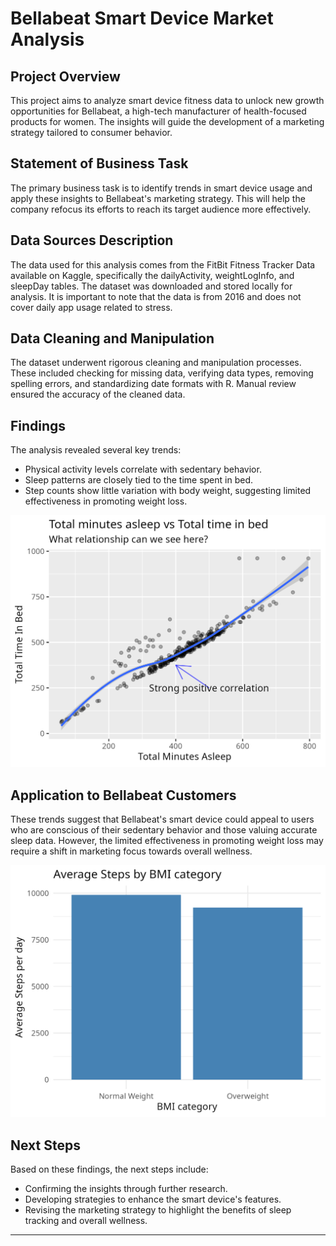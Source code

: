 # Bellabeat Smart Device Market Analysis

## Project Overview
This project aims to analyze smart device fitness data to unlock new growth opportunities for Bellabeat, a high-tech manufacturer of health-focused products for women. The insights will guide the development of a marketing strategy tailored to consumer behavior.

## Statement of Business Task
The primary business task is to identify trends in smart device usage and apply these insights to Bellabeat's marketing strategy. This will help the company refocus its efforts to reach its target audience more effectively.

## Data Sources Description
The data used for this analysis comes from the FitBit Fitness Tracker Data available on Kaggle, specifically the dailyActivity, weightLogInfo, and sleepDay tables. The dataset was downloaded and stored locally for analysis. It is important to note that the data is from 2016 and does not cover daily app usage related to stress.

## Data Cleaning and Manipulation
The dataset underwent rigorous cleaning and manipulation processes. These included checking for missing data, verifying data types, removing spelling errors, and standardizing date formats with R. Manual review ensured the accuracy of the cleaned data.

## Findings
The analysis revealed several key trends:

- Physical activity levels correlate with sedentary behavior.
- Sleep patterns are closely tied to the time spent in bed.
- Step counts show little variation with body weight, suggesting limited effectiveness in promoting weight loss.

![sleep pattern vs time in bed](./img/totalMinutesAsleep_vs_totalTimeInBed.png)


## Application to Bellabeat Customers
These trends suggest that Bellabeat's smart device could appeal to users who are conscious of their sedentary behavior and those valuing accurate sleep data. However, the limited effectiveness in promoting weight loss may require a shift in marketing focus towards overall wellness.

![bmi vs average activity](img/average_steps_by_bmi_category.png)

## Next Steps
Based on these findings, the next steps include:

- Confirming the insights through further research.
- Developing strategies to enhance the smart device's features.
- Revising the marketing strategy to highlight the benefits of sleep tracking and overall wellness.

---